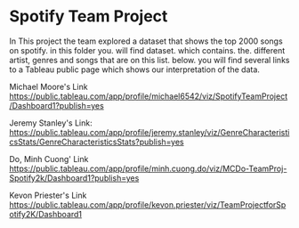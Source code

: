 # Spotify Team Project

In This project the team explored a dataset that shows the top 2000 songs on spotify. in this folder you. will find dataset. which contains. the. different
artist, genres and songs that are on this list. below. you will find several links to a Tableau public page which shows our interpretation of the data.

Michael Moore's Link
https://public.tableau.com/app/profile/michael6542/viz/SpotifyTeamProject/Dashboard1?publish=yes

Jeremy Stanley's Link: https://public.tableau.com/app/profile/jeremy.stanley/viz/GenreCharacteristicsStats/GenreCharacteristicsStats?publish=yes

Do, Minh Cuong' Link
https://public.tableau.com/app/profile/minh.cuong.do/viz/MCDo-TeamProj-Spotify2k/Dashboard1?publish=yes

Kevon Priester's Link
https://public.tableau.com/app/profile/kevon.priester/viz/TeamProjectforSpotify2K/Dashboard1
